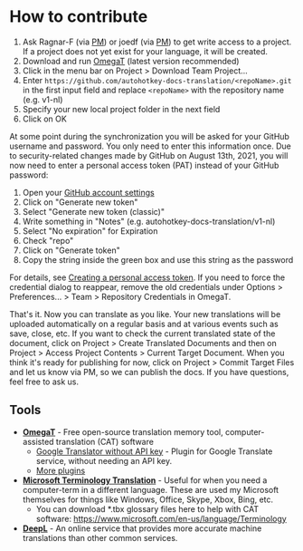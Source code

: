 # How to contribute
1. Ask Ragnar-F (via [PM](https://www.autohotkey.com/boards/ucp.php?i=pm&mode=compose&u=108)) or joedf (via [PM](https://www.autohotkey.com/boards/ucp.php?i=pm&mode=compose&u=55)) to get write access to a project. If a project does not yet exist for your language, it will be created.
2. Download and run [OmegaT](https://omegat.org/download#latest) (latest version recommended)
3. Click in the menu bar on Project > Download Team Project...
4. Enter `https://github.com/autohotkey-docs-translation/<repoName>.git` in the first input field and replace `<repoName>` with the repository name (e.g. v1-nl)
5. Specify your new local project folder in the next field
6. Click on OK

At some point during the synchronization you will be asked for your GitHub username and password. You only need to enter this information once. Due to security-related changes made by GitHub on August 13th, 2021, you will now need to enter a personal access token (PAT) instead of your GitHub password:
1. Open your [GitHub account settings](https://github.com/settings/tokens)
2. Click on "Generate new token"
3. Select "Generate new token (classic)"
4. Write something in "Notes" (e.g. autohotkey-docs-translation/v1-nl)
5. Select "No expiration" for Expiration
6. Check "repo"
7. Click on "Generate token"
8. Copy the string inside the green box and use this string as the password

For details, see [Creating a personal access token](https://docs.github.com/en/github/authenticating-to-github/keeping-your-account-and-data-secure/creating-a-personal-access-token). If you need to force the credential dialog to reappear, remove the old credentials under Options > Preferences... > Team > Repository Credentials in OmegaT.

That's it. Now you can translate as you like. Your new translations will be uploaded automatically on a regular basis and at various events such as save, close, etc. If you want to check the current translated state of the document, click on Project > Create Translated Documents and then on Project > Access Project Contents > Current Target Document. When you think it's ready for publishing for now, click on Project > Commit Target Files and let us know via PM, so we can publish the docs. If you have questions, feel free to ask us.

## Tools
- [**OmegaT**](https://omegat.org/) - Free open-source translation memory tool, computer-assisted translation (CAT) software
  - [Google Translator without API key](https://sourceforge.net/projects/omegat-gt-without-api-key/files/) - Plugin for Google Translate service, without needing an API key.
  - [More plugins](https://sourceforge.net/p/omegat/wiki/Plugins/)
- [**Microsoft Terminology Translation**](https://www.microsoft.com/en-us/language) - Useful for when you need a computer-term in a different language. These are used my Microsoft themselves for things like Windows, Office, Skype, Xbox, Bing, etc.
  - You can download *.tbx glossary files here to help with CAT software: 
  https://www.microsoft.com/en-us/language/Terminology
- [**DeepL**](https://www.deepl.com/translator) - An online service that provides more accurate machine translations than other common services.
